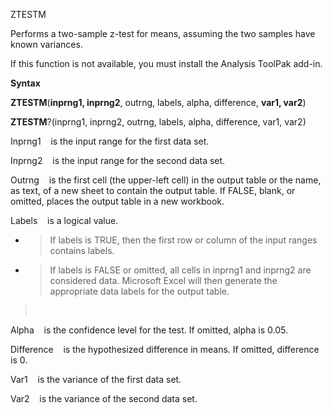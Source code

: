 ZTESTM

Performs a two-sample z-test for means, assuming the two samples have
known variances.

If this function is not available, you must install the Analysis ToolPak
add-in.

**Syntax**

**ZTESTM**(**inprng1, inprng2**, outrng, labels, alpha, difference,
**var1, var2**)

**ZTESTM**?(inprng1, inprng2, outrng, labels, alpha, difference, var1,
var2)

Inprng1    is the input range for the first data set.

Inprng2    is the input range for the second data set.

Outrng    is the first cell (the upper-left cell) in the output table or
the name, as text, of a new sheet to contain the output table. If FALSE,
blank, or omitted, places the output table in a new workbook.

Labels    is a logical value.

  - > If labels is TRUE, then the first row or column of the input
    > ranges contains labels.

  - > If labels is FALSE or omitted, all cells in inprng1 and inprng2
    > are considered data. Microsoft Excel will then generate the
    > appropriate data labels for the output table.

>  

Alpha    is the confidence level for the test. If omitted, alpha is
0.05.

Difference    is the hypothesized difference in means. If omitted,
difference is 0.

Var1    is the variance of the first data set.

Var2    is the variance of the second data set.
